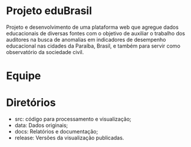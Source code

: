 Projeto eduBrasil
=================

Projeto e desenvolvimento de uma plataforma web que agregue dados educacionais de diversas fontes com o objetivo de auxiliar o trabalho dos auditores na busca de anomalias em indicadores de desempenho educacional nas cidades da Paraíba, Brasil, e também para servir como observatório da sociedade civil.

Equipe
======


Diretórios
==========

* src: código para processamento e visualização;
* data: Dados originais;
* docs: Relatórios e documentação;
* release: Versões da visualização publicadas.
